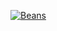 [![Beans](https://img.youtube.com/vi/1CLL4CPoBfc/0.jpg)](https://www.youtube.com/watch?v=1CLL4CPoBfc)